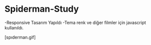 # Spiderman-Study
-Responsive Tasarım Yapıldı
-Tema renk ve diğer filmler için javascript kullanıldı.

[spıderman.gif]
